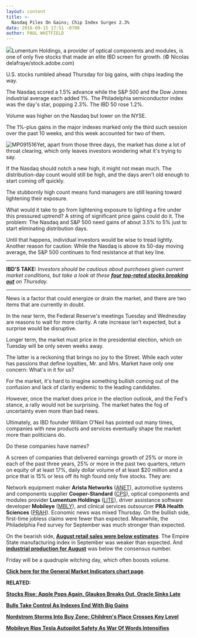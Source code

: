 ```yaml
---
layout: content
title: >-
  Nasdaq Piles On Gains; Chip Index Surges 2.3%
date: 2016-09-15 17:51 -0700
author: PAUL WHITFIELD
---
```






![](https://www.investors.com/wp-content/uploads/2016/09/BIGPIC-091516-adobe.jpg)Lumentum Holdings, a provider of optical components and modules, is one of only five stocks that made an elite IBD screen for growth. (© Nicolas delafraye/stock.adobe.com)









U.S. stocks rumbled ahead Thursday for big gains, with chips leading the way.


The Nasdaq scored a 1.5% advance while the S&P 500 and the Dow Jones industrial average each added 1%. The Philadelphia semiconductor index was the day's star, popping 2.3%. The IBD 50 rose 1.2%.


Volume was higher on the Nasdaq but lower on the NYSE.


The 1%-plus gains in the major indexes marked only the third such session over the past 10 weeks, and this week accounted for two of them.


![MP091516](https://www.investors.com/wp-content/uploads/2016/09/MP091516-171x300.jpg)Yet, apart from those three days, the market has done a lot of throat clearing, which only leaves investors wondering what it's trying to say.


If the Nasdaq should notch a new high, it might not mean much. The distribution-day count would still be high, and the days aren't old enough to start coming off quickly.


The stubbornly high count means fund managers are still leaning toward lightening their exposure.


What would it take to go from lightening exposure to lighting a fire under this pressured uptrend? A string of significant price gains could do it. The problem: The Nasdaq and S&P 500 need gains of about 3.5% to 5% just to start eliminating distribution days.


Until that happens, individual investors would be wise to tread lightly. Another reason for caution: While the Nasdaq is above its 50-day moving average, the S&P 500 continues to find resistance at that key line.




---


**IBD'S TAKE:** *Investors should be cautious about purchases given current market conditions, but take a look at these **[four top-rated stocks breaking out](https://www.investors.com/stock-lists/new-highs/apple-supplier-broadcom-tal-education-lead-breakouts/)** on Thursday.*




---


News is a factor that could energize or drain the market, and there are two items that are currently in doubt.


In the near term, the Federal Reserve's meetings Tuesday and Wednesday are reasons to wait for more clarity. A rate increase isn't expected, but a surprise would be disruptive.


Longer term, the market must price in the presidential election, which on Tuesday will be only seven weeks away.


The latter is a reckoning that brings no joy to the Street. While each voter has passions that define loyalties, Mr. and Mrs. Market have only one concern: What's in it for us?


For the market, it's hard to imagine something bullish coming out of the confusion and lack of clarity endemic to the leading candidates.


However, once the market does price in the election outlook, and the Fed's stance, a rally would not be surprising. The market hates the fog of uncertainty even more than bad news.


Ultimately, as IBD founder William O'Neil has pointed out many times, companies with new products and services eventually shape the market more than politicians do.


Do these companies have names?


A screen of companies that delivered earnings growth of 25% or more in each of the past three years, 25% or more in the past two quarters, return on equity of at least 17%, daily dollar volume of at least $20 million and a price that is 15% or less off its high found only five stocks. They are:


Network equipment maker **Arista Networks** ([ANET](https://research.investors.com/quote.aspx?symbol=ANET)), automotive systems and components supplier **Cooper-Standard** ([CPS](https://research.investors.com/quote.aspx?symbol=CPS)), optical components and modules provider **Lumentum Holdings** ([LITE](https://research.investors.com/quote.aspx?symbol=LITE)), driver assistance software developer **Mobileye** ([MBLY](https://research.investors.com/quote.aspx?symbol=MBLY)), and clinical services outsourcer **PRA Health Sciences** ([PRAH](https://research.investors.com/quote.aspx?symbol=PRAH)).
Economic news was mixed Thursday. On the bullish side, first-time jobless claims were fewer than expected. Meanwhile, the Philadelphia Fed survey for September was much stronger than expected.


On the bearish side, **[August retail sales were below estimates](https://www.investors.com/news/economy/august-retail-sales-to-skid-but-look-under-hood/)**. The Empire State manufacturing index in September was weaker than expected. And **[industrial production for August](https://www.investors.com/news/economy/3-key-manufacturing-reports-thursday-what-to-expect/)** was below the consensus number.


Friday will be a quadruple witching day, which often boosts volume.


**[Click here for the General Market Indicators chart page](https://www.investors.com/wp-content/uploads/2016/09/IBD1509152515GMI.pdf)**.


**RELATED:**


[**Stocks Rise; Apple Pops Again, Glaukos Breaks Out, Oracle Sinks Late**](https://www.investors.com/videos/stocks-rise-apple-pops-again-glaukos-breaks-out-oracle-sinks-late/)


[**Bulls Take Control As Indexes End With Big Gains**](https://www.investors.com/market-trend/stock-market-today/bulls-take-control-as-indexes-end-with-big-gains-oracle-falls-late/)


[**Nordstrom Storms Into Buy Zone; Children's Place Crosses Key Level**](https://www.investors.com/news/why-nordstrom-and-childrens-place-shares-merit-watching-today/)


[**Mobileye Rips Tesla Autopilot Safety As War Of Words Intensifies**](https://www.investors.com/news/technology/mobileye-rips-tesla-autopilot-safety-as-war-of-words-intensifies/)




